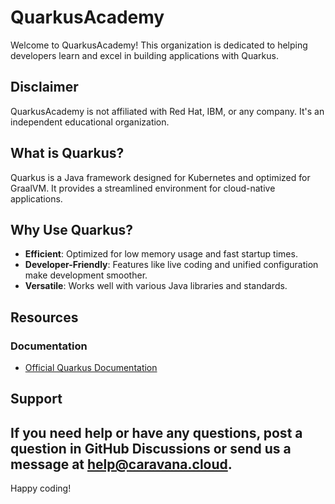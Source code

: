 # QuarkusAcademy

Welcome to QuarkusAcademy! This organization is dedicated to helping developers learn and excel in building applications with Quarkus.

## Disclaimer

QuarkusAcademy is not affiliated with Red Hat, IBM, or any company. It's an independent educational organization.

## What is Quarkus?
Quarkus is a Java framework designed for Kubernetes and optimized for GraalVM. It provides a streamlined environment for cloud-native applications.

## Why Use Quarkus?
- **Efficient**: Optimized for low memory usage and fast startup times.
- **Developer-Friendly**: Features like live coding and unified configuration make development smoother.
- **Versatile**: Works well with various Java libraries and standards.

## Resources

### Documentation
- [Official Quarkus Documentation](https://quarkus.io/guides)

## Support
If you need help or have any questions, post a question in GitHub Discussions or send us a message at help@caravana.cloud.
---
Happy coding!
